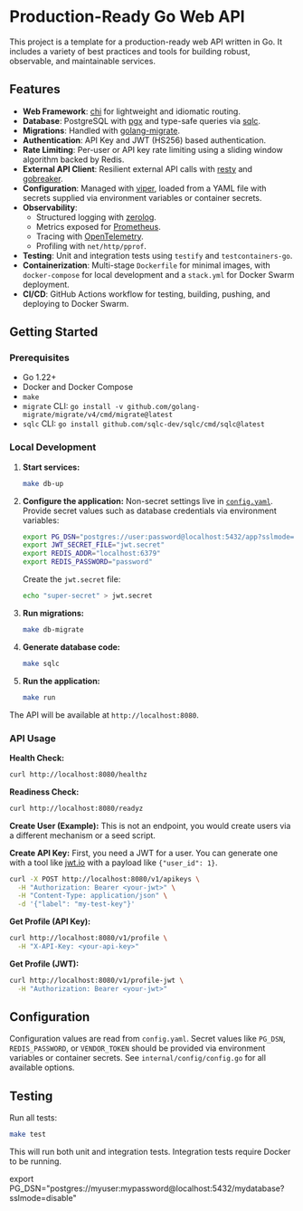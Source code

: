 # Production-Ready Go Web API

This project is a template for a production-ready web API written in Go. It includes a variety of best practices and tools for building robust, observable, and maintainable services.

## Features

- **Web Framework**: [chi](https://github.com/go-chi/chi) for lightweight and idiomatic routing.
- **Database**: PostgreSQL with [pgx](https://github.com/jackc/pgx) and type-safe queries via [sqlc](https://github.com/sqlc-dev/sqlc).
- **Migrations**: Handled with [golang-migrate](https://github.com/golang-migrate/migrate).
- **Authentication**: API Key and JWT (HS256) based authentication.
- **Rate Limiting**: Per-user or API key rate limiting using a sliding window algorithm backed by Redis.
- **External API Client**: Resilient external API calls with [resty](https://github.com/go-resty/resty) and [gobreaker](https://github.com/sony/gobreaker).
- **Configuration**: Managed with [viper](https://github.com/spf13/viper), loaded from a YAML file with secrets supplied via environment variables or container secrets.
- **Observability**:
    - Structured logging with [zerolog](https://github.com/rs/zerolog).
    - Metrics exposed for [Prometheus](https://prometheus.io/).
    - Tracing with [OpenTelemetry](https://opentelemetry.io/).
    - Profiling with `net/http/pprof`.
- **Testing**: Unit and integration tests using `testify` and `testcontainers-go`.
- **Containerization**: Multi-stage `Dockerfile` for minimal images, with `docker-compose` for local development and a `stack.yml` for Docker Swarm deployment.
- **CI/CD**: GitHub Actions workflow for testing, building, pushing, and deploying to Docker Swarm.

## Getting Started

### Prerequisites

- Go 1.22+
- Docker and Docker Compose
- `make`
- `migrate` CLI: `go install -v github.com/golang-migrate/migrate/v4/cmd/migrate@latest`
- `sqlc` CLI: `go install github.com/sqlc-dev/sqlc/cmd/sqlc@latest`

### Local Development

1.  **Start services:**
    ```bash
    make db-up
    ```

2.  **Configure the application:**
    Non-secret settings live in [`config.yaml`](./config.yaml). Provide secret values such as database credentials via environment variables:
    ```bash
    export PG_DSN="postgres://user:password@localhost:5432/app?sslmode=disable"
    export JWT_SECRET_FILE="jwt.secret"
    export REDIS_ADDR="localhost:6379"
    export REDIS_PASSWORD="password"
    ```
    Create the `jwt.secret` file:
    ```bash
    echo "super-secret" > jwt.secret
    ```

3.  **Run migrations:**
    ```bash
    make db-migrate
    ```

4.  **Generate database code:**
    ```bash
    make sqlc
    ```

5.  **Run the application:**
    ```bash
    make run
    ```
The API will be available at `http://localhost:8080`.

### API Usage

**Health Check:**
```bash
curl http://localhost:8080/healthz
```

**Readiness Check:**
```bash
curl http://localhost:8080/readyz
```

**Create User (Example):**
This is not an endpoint, you would create users via a different mechanism or a seed script.

**Create API Key:**
First, you need a JWT for a user. You can generate one with a tool like [jwt.io](https://jwt.io) with a payload like `{"user_id": 1}`.

```bash
curl -X POST http://localhost:8080/v1/apikeys \
  -H "Authorization: Bearer <your-jwt>" \
  -H "Content-Type: application/json" \
  -d '{"label": "my-test-key"}'
```

**Get Profile (API Key):**
```bash
curl http://localhost:8080/v1/profile \
  -H "X-API-Key: <your-api-key>"
```

**Get Profile (JWT):**
```bash
curl http://localhost:8080/v1/profile-jwt \
  -H "Authorization: Bearer <your-jwt>"
```

## Configuration

Configuration values are read from `config.yaml`. Secret values like `PG_DSN`, `REDIS_PASSWORD`, or `VENDOR_TOKEN` should be provided via environment variables or container secrets. See `internal/config/config.go` for all available options.

## Testing

Run all tests:
```bash
make test
```
This will run both unit and integration tests. Integration tests require Docker to be running.


export PG_DSN="postgres://myuser:mypassword@localhost:5432/mydatabase?sslmode=disable"
